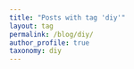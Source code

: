 ```yaml
---
title: "Posts with tag 'diy'"
layout: tag
permalink: /blog/diy/
author_profile: true
taxonomy: diy
---
```


